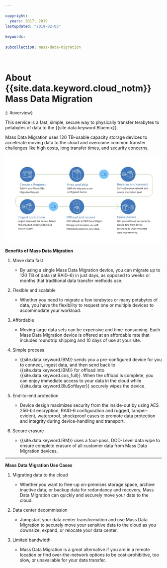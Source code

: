 ```yaml
---

copyright:
  years: 2017, 2019
lastupdated: "2019-02-05"

keywords:

subcollection: mass-data-migration

---
```



# About {{site.data.keyword.cloud_notm}} Mass Data Migration
{: #overview}

This service is a fast, simple, secure way to physically transfer terabytes to petabytes of data to the {{site.data.keyword.Bluemix}}.

Mass Data Migration uses 120 TB-usable capacity storage devices to accelerate moving data to the cloud and overcome common transfer challenges like high costs, long transfer times, and security concerns.

![Mass Data Migration Process Flow](/images/MDMSWorkflow.png)

**Benefits of Mass Data Migration**

1. Move data fast
    - By using a single Mass Data Migration device, you can migrate up to 120 TB of data (at RAID-6) in just days, as opposed to weeks or months that traditional data transfer methods use.

2. Flexible and scalable
    - Whether you need to migrate a few terabytes or many petabytes of data, you have the flexibility to request one or multiple devices to accommodate your workload.

3. Affordable
    - Moving large data sets can be expensive and time-consuming. Each Mass Data Migration device is offered at an affordable rate that includes roundtrip shipping and 10 days of use at your site.

4. Simple process
    - {{site.data.keyword.IBM}} sends you a pre-configured device for you to connect, ingest data, and then send back to {{site.data.keyword.IBM}} for offload into {{site.data.keyword.cos_full}}. When the offload is complete, you can enjoy immediate access to your data in the cloud while {{site.data.keyword.BluSoftlayer}} securely wipes the device.

5. End-to-end protection
    - Device design maximizes security from the inside-out by using AES 256-bit encryption, RAID-6 configuration and rugged, tamper-evident, waterproof, shockproof cases to promote data protection and integrity during device-handling and transport.

6. Secure erasure
    - {{site.data.keyword.IBM}} uses a four-pass, DOD-Level data wipe to ensure complete erasure of all customer data from Mass Data Migration devices.


<hr>


**Mass Data Migration Use Cases**
1. Migrating data to the cloud
    - Whether you want to free-up on-premises storage space, archive inactive data, or backup data for redundancy and recovery, Mass Data Migration can quickly and securely move your data to the cloud.

2. Data center decommission
    - Jumpstart your data center transformation and use Mass Data Migration to securely move your sensitive data to the cloud as you downsize, expand, or relocate your data center.

3. Limited bandwidth
    - Mass Data Migration is a great alternative if you are in a remote location or find over-the-network options to be cost-prohibitive, too slow, or unavailable for your data transfer.
